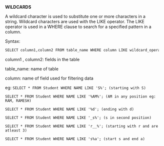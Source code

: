 **WILDCARDS**

A wildcard character is used to substitute one or more characters in a string. Wildcard characters are used with the LIKE operator. 
The LIKE operator is used in a WHERE clause to search for a specified pattern in a column.

Syntax:
``` sh
SELECT column1,column2 FROM table_name WHERE column LIKE wildcard_operator;
```

column1 , column2: fields in the table

table_name: name of table

column: name of field used for filtering data

eg:
 ` SELECT * FROM Student WHERE NAME LIKE 'S%'; (starting with S) `
 
 ` SELECT * FROM Student WHERE NAME LIKE '%AM%'; (AM in any position eg: RAM, RAMESH) `
 
 ` SELECT * FROM Student WHERE NAME LIKE '%d'; (ending with d) `
 
 ` SELECT * FROM Student WHERE NAME LIKE '_s%'; (s in second position) `
 
 ` SELECT * FROM Student WHERE NAME LIKE 'r__%'; (starting with r and are atleast 3) `
 
 ` SELECT * FROM Student WHERE NAME LIKE 's%a'; (start s and end a) `



